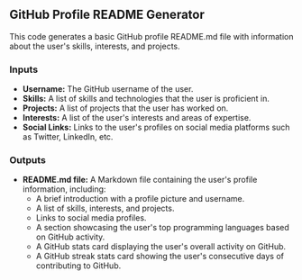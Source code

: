 ## GitHub Profile README Generator

This code generates a basic GitHub profile README.md file with information about the user's skills, interests, and projects.  

### Inputs

- **Username:** The GitHub username of the user.
- **Skills:** A list of skills and technologies that the user is proficient in. 
- **Projects:** A list of projects that the user has worked on.
- **Interests:** A list of the user's interests and areas of expertise.
- **Social Links:** Links to the user's profiles on social media platforms such as Twitter, LinkedIn, etc.

### Outputs

- **README.md file:** A Markdown file containing the user's profile information, including:
    - A brief introduction with a profile picture and username.
    - A list of skills, interests, and projects.
    - Links to social media profiles.
    - A section showcasing the user's top programming languages based on GitHub activity.
    - A GitHub stats card displaying the user's overall activity on GitHub.
    - A GitHub streak stats card showing the user's consecutive days of contributing to GitHub.